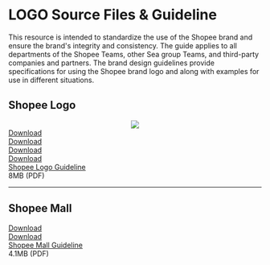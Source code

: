 # LOGO Source Files & Guideline

This resource is intended to standardize the use of the Shopee brand and ensure the brand's integrity and consistency. 
The guide applies to all departments of the Shopee Teams, other Sea group Teams, and third-party companies and partners. 
The brand design guidelines provide specifications for using the Shopee brand logo and along with examples for use in different situations. 

## Shopee Logo

<center><img src="/static/image/branding/logo-hero.svg"></center>

<div class="grid">
	<div class="col download-wrapper">
		<div class="download-preview" style="background-image:url('/static/image/branding/shopee_logo_h.svg');"></div>
		<a href="/static/image/branding/shopee_logo_h.ai" download>
			<div class="download-link">
				<div class="download-link__title">Download</div>
			</div>
		</a>
	</div>
	<div class="col download-wrapper">
		<div class="download-preview" style="background-image:url('/static/image/branding/logo_tw_horizontal.svg');"></div>
		<a href="/static/image/branding/logo_tw_horizontal.ai" download>
			<div class="download-link">
				<div class="download-link__title">Download</div>
			</div>
		</a>
	</div>
	<div class="col download-wrapper">
		<div class="download-preview" style="background-image:url('/static/image/branding/shopee_logo_v.svg');"></div>
		<a href="/static/image/branding/shopee_logo_v.ai" download>
			<div class="download-link">
				<div class="download-link__title">Download</div>
			</div>
		</a>
	</div>
	<div class="col download-wrapper">
		<div class="download-preview" style="background-image:url('/static/image/branding/logo_tw_vertical.svg');"></div>
		<a href="/static/image/branding/logo_tw_vertical.ai" download>
			<div class="download-link">
				<div class="download-link__title">Download</div>
			</div>
		</a>
	</div>
	
</div>

<div class="download-link">
	<a class="download-link__title" href="https://www.dropbox.com/s/lnjjhf45o0jpvb3/shopee_brand_logo_guidelines.pdf?dl=1">Shopee Logo Guideline</a>
	<div class="download-link__description">8MB (PDF)</div>
</div>

---
## Shopee Mall

<div class="grid">
	<div class="col download-wrapper">
		<div class="download-preview" style="background-image:url('/static/image/branding/official-mall-logo.svg');"></div>
		<a href="/static/image/branding/official-mall-logo.sketch" download>
			<div class="download-link">
				<div class="download-link__title">Download</div>
			</div>
		</a>
	</div>
	<div class="col download-wrapper">
		<div class="download-preview" style="background-image:url('/static/image/branding/official-mall-logo-en.svg');"></div>
		<a href="https://www.dropbox.com/s/tls5aap1b3o2x6y/shopee%20mall%20logo.sketch?dl=1" download>
			<div class="download-link">
				<div class="download-link__title">Download</div>
			</div>
		</a>
	</div>
	<div class="col download-wrapper" style="visibility: hidden;">
		<!-- <div class="download-preview" style="background-image:url('/static/image/branding/official-mall-logo.svg');"></div>
		<a href="/static/image/branding/official-mall-logo.sketch" download>
			<div class="download-link">
				<div class="download-link__title">Download</div>
			</div>
		</a> -->
	</div>
	<div class="col download-wrapper" style="visibility: hidden;">
		<!-- <div class="download-preview" style="background-image:url('/static/image/branding/official-mall-logo-en.svg');"></div>
		<a href="https://www.dropbox.com/s/tls5aap1b3o2x6y/shopee%20mall%20logo.sketch?dl=1" download>
			<div class="download-link">
				<div class="download-link__title">Download</div>
			</div>
		</a> -->
	</div>
</div>

<div class="download-link">
	<a  class="download-link__title" href="https://www.dropbox.com/s/8o4h3pcutdwn4xe/shopee_mall_brand_logo_guidelines.pdf?dl=1">Shopee Mall Guideline</a>
	<div class="download-link__description">4.1MB (PDF)</div>
</div>

